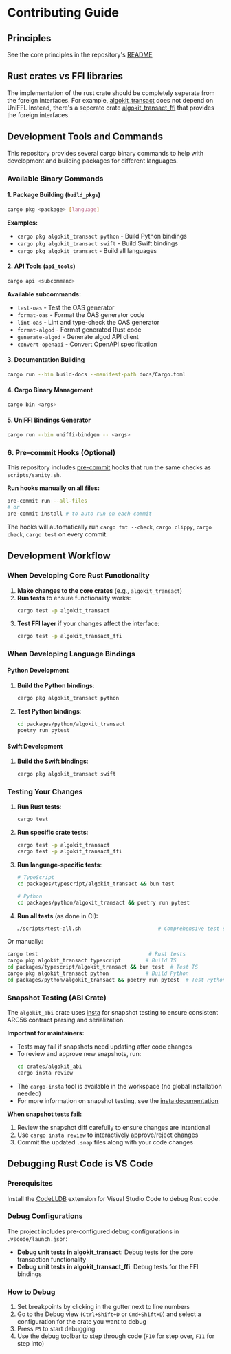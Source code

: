 # Contributing Guide

## Principles

See the core principles in the repository's [README](../../README.md)

## Rust crates vs FFI libraries

The implementation of the rust crate should be completely seperate from the foreign interfaces. For example, [algokit_transact](../crates/algokit_transact/) does not depend on UniFFI. Instead, there's a seperate crate [algokit_transact_ffi](../crates/algokit_transact_ffi/) that provides the foreign interfaces.

## Development Tools and Commands

This repository provides several cargo binary commands to help with development and building packages for different languages.

### Available Binary Commands

#### 1. Package Building (`build_pkgs`)

```bash
cargo pkg <package> [language]
```

**Examples:**

- `cargo pkg algokit_transact python` - Build Python bindings
- `cargo pkg algokit_transact swift` - Build Swift bindings
- `cargo pkg algokit_transact` - Build all languages

#### 2. API Tools (`api_tools`)

```bash
cargo api <subcommand>
```

**Available subcommands:**

- `test-oas` - Test the OAS generator
- `format-oas` - Format the OAS generator code
- `lint-oas` - Lint and type-check the OAS generator
- `format-algod` - Format generated Rust code
- `generate-algod` - Generate algod API client
- `convert-openapi` - Convert OpenAPI specification

#### 3. Documentation Building

```bash
cargo run --bin build-docs --manifest-path docs/Cargo.toml
```

#### 4. Cargo Binary Management

```bash
cargo bin <args>
```

#### 5. UniFFI Bindings Generator

```bash
cargo run --bin uniffi-bindgen -- <args>
```

### 6. Pre-commit Hooks (Optional)

This repository includes [pre-commit](https://pre-commit.com/) hooks that run the same checks as `scripts/sanity.sh`.

**Run hooks manually on all files:**

```bash
pre-commit run --all-files
# or 
pre-commit install # to auto run on each commit
```

The hooks will automatically run `cargo fmt --check`, `cargo clippy`, `cargo check`, `cargo test` on every commit.

## Development Workflow

### When Developing Core Rust Functionality

1. **Make changes to the core crates** (e.g., `algokit_transact`)
1. **Run tests** to ensure functionality works:
   ```bash
   cargo test -p algokit_transact
   ```
1. **Test FFI layer** if your changes affect the interface:
   ```bash
   cargo test -p algokit_transact_ffi
   ```

### When Developing Language Bindings

#### Python Development

1. **Build the Python bindings**:
   ```bash
   cargo pkg algokit_transact python
   ```
1. **Test Python bindings**:
   ```bash
   cd packages/python/algokit_transact
   poetry run pytest
   ```

#### Swift Development

1. **Build the Swift bindings**:
   ```bash
   cargo pkg algokit_transact swift
   ```

### Testing Your Changes

1. **Run Rust tests**:

   ```bash
   cargo test
   ```

1. **Run specific crate tests**:

   ```bash
   cargo test -p algokit_transact
   cargo test -p algokit_transact_ffi
   ```

1. **Run language-specific tests**:

   ```bash
   # TypeScript
   cd packages/typescript/algokit_transact && bun test

   # Python
   cd packages/python/algokit_transact && poetry run pytest
   ```

1. **Run all tests** (as done in CI):

```bash
   ./scripts/test-all.sh                         # Comprehensive test script
```

Or manually:

```bash
cargo test                                    # Rust tests
cargo pkg algokit_transact typescript        # Build TS
cd packages/typescript/algokit_transact && bun test  # Test TS
cargo pkg algokit_transact python            # Build Python
cd packages/python/algokit_transact && poetry run pytest  # Test Python
```

### Snapshot Testing (ABI Crate)

The `algokit_abi` crate uses [insta](https://insta.rs/) for snapshot testing to ensure consistent ARC56 contract parsing and serialization.

**Important for maintainers:**

- Tests may fail if snapshots need updating after code changes
- To review and approve new snapshots, run:
  ```bash
  cd crates/algokit_abi
  cargo insta review
  ```
- The `cargo-insta` tool is available in the workspace (no global installation needed)
- For more information on snapshot testing, see the [insta documentation](https://insta.rs/docs/)

**When snapshot tests fail:**

1. Review the snapshot diff carefully to ensure changes are intentional
1. Use `cargo insta review` to interactively approve/reject changes
1. Commit the updated `.snap` files along with your code changes

## Debugging Rust Code is VS Code

### Prerequisites

Install the [CodeLLDB](https://marketplace.visualstudio.com/items?itemName=vadimcn.vscode-lldb) extension for Visual Studio Code to debug Rust code.

### Debug Configurations

The project includes pre-configured debug configurations in `.vscode/launch.json`:

- **Debug unit tests in algokit_transact**: Debug tests for the core transaction functionality
- **Debug unit tests in algokit_transact_ffi**: Debug tests for the FFI bindings

### How to Debug

1. Set breakpoints by clicking in the gutter next to line numbers
1. Go to the Debug view (`Ctrl+Shift+D` or `Cmd+Shift+D`) and select a configuration for the crate you want to debug
1. Press `F5` to start debugging
1. Use the debug toolbar to step through code (`F10` for step over, `F11` for step into)
